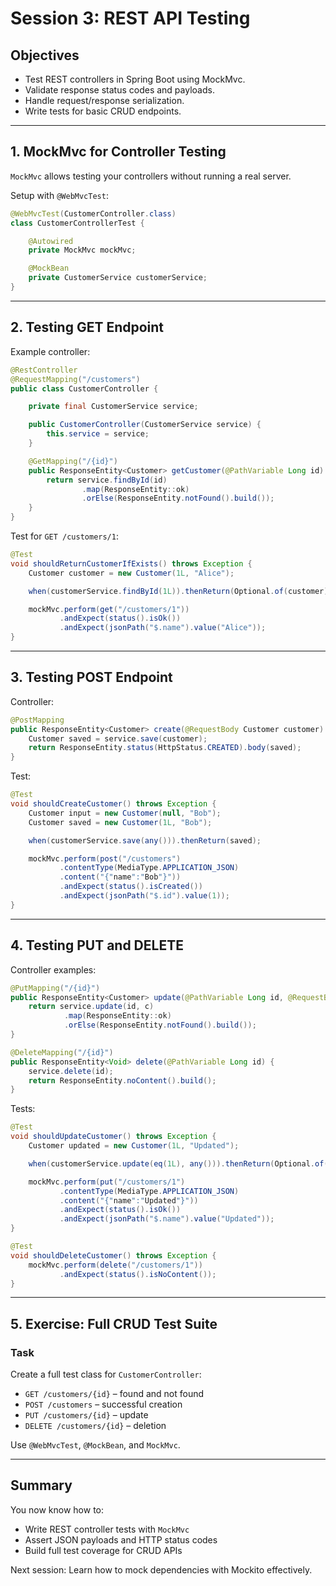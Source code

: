 # Session 3: REST API Testing

## Objectives

- Test REST controllers in Spring Boot using MockMvc.
- Validate response status codes and payloads.
- Handle request/response serialization.
- Write tests for basic CRUD endpoints.

---

## 1. MockMvc for Controller Testing

`MockMvc` allows testing your controllers without running a real server.

Setup with `@WebMvcTest`:

```java
@WebMvcTest(CustomerController.class)
class CustomerControllerTest {

    @Autowired
    private MockMvc mockMvc;

    @MockBean
    private CustomerService customerService;
}
```

---

## 2. Testing GET Endpoint

Example controller:

```java
@RestController
@RequestMapping("/customers")
public class CustomerController {

    private final CustomerService service;

    public CustomerController(CustomerService service) {
        this.service = service;
    }

    @GetMapping("/{id}")
    public ResponseEntity<Customer> getCustomer(@PathVariable Long id) {
        return service.findById(id)
                .map(ResponseEntity::ok)
                .orElse(ResponseEntity.notFound().build());
    }
}
```

Test for `GET /customers/1`:

```java
@Test
void shouldReturnCustomerIfExists() throws Exception {
    Customer customer = new Customer(1L, "Alice");

    when(customerService.findById(1L)).thenReturn(Optional.of(customer));

    mockMvc.perform(get("/customers/1"))
           .andExpect(status().isOk())
           .andExpect(jsonPath("$.name").value("Alice"));
}
```

---

## 3. Testing POST Endpoint

Controller:

```java
@PostMapping
public ResponseEntity<Customer> create(@RequestBody Customer customer) {
    Customer saved = service.save(customer);
    return ResponseEntity.status(HttpStatus.CREATED).body(saved);
}
```

Test:

```java
@Test
void shouldCreateCustomer() throws Exception {
    Customer input = new Customer(null, "Bob");
    Customer saved = new Customer(1L, "Bob");

    when(customerService.save(any())).thenReturn(saved);

    mockMvc.perform(post("/customers")
           .contentType(MediaType.APPLICATION_JSON)
           .content("{"name":"Bob"}"))
           .andExpect(status().isCreated())
           .andExpect(jsonPath("$.id").value(1));
}
```

---

## 4. Testing PUT and DELETE

Controller examples:

```java
@PutMapping("/{id}")
public ResponseEntity<Customer> update(@PathVariable Long id, @RequestBody Customer c) {
    return service.update(id, c)
            .map(ResponseEntity::ok)
            .orElse(ResponseEntity.notFound().build());
}

@DeleteMapping("/{id}")
public ResponseEntity<Void> delete(@PathVariable Long id) {
    service.delete(id);
    return ResponseEntity.noContent().build();
}
```

Tests:

```java
@Test
void shouldUpdateCustomer() throws Exception {
    Customer updated = new Customer(1L, "Updated");

    when(customerService.update(eq(1L), any())).thenReturn(Optional.of(updated));

    mockMvc.perform(put("/customers/1")
           .contentType(MediaType.APPLICATION_JSON)
           .content("{"name":"Updated"}"))
           .andExpect(status().isOk())
           .andExpect(jsonPath("$.name").value("Updated"));
}

@Test
void shouldDeleteCustomer() throws Exception {
    mockMvc.perform(delete("/customers/1"))
           .andExpect(status().isNoContent());
}
```

---

## 5. Exercise: Full CRUD Test Suite

### Task
Create a full test class for `CustomerController`:
- `GET /customers/{id}` – found and not found
- `POST /customers` – successful creation
- `PUT /customers/{id}` – update
- `DELETE /customers/{id}` – deletion

Use `@WebMvcTest`, `@MockBean`, and `MockMvc`.

---

## Summary

You now know how to:
- Write REST controller tests with `MockMvc`
- Assert JSON payloads and HTTP status codes
- Build full test coverage for CRUD APIs

Next session: Learn how to mock dependencies with Mockito effectively.
